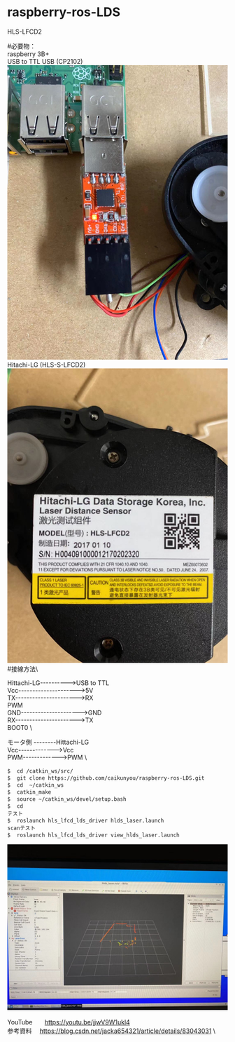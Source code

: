 # raspberry-ros-LDS

HLS-LFCD2

#必要物：\
       raspberry 3B+ \
       USB to TTL USB (CP2102)\
![image](https://github.com/caikunyou/raspberry-ros-LDS/blob/master/img/20200130021345.jpg)
       Hitachi-LG (HLS-S-LFCD2)\
![image](https://github.com/caikunyou/raspberry-ros-LDS/blob/master/img/20200130021406.jpg)
#接線方法\

Hittachi-LG---------->USB to TTL\
Vcc--------------------->5V\
TX---------------------->RX           \
PWM           \
GND--------------------->GND           \
RX---------------------->TX           \
BOOT0           \
           
モータ側 --------Hittachi-LG           \
Vcc------------->Vcc           \
PWM------------->PWM           \


```
$  cd /catkin_ws/src/
$  git clone https://github.com/caikunyou/raspberry-ros-LDS.git
$  cd  ~/catkin_ws
$  catkin_make
$  source ~/catkin_ws/devel/setup.bash
$  cd
テスト
$  roslaunch hls_lfcd_lds_driver hlds_laser.launch
scanテスト
$  roslaunch hls_lfcd_lds_driver view_hlds_laser.launch
```
![image](https://github.com/caikunyou/raspberry-ros-LDS/blob/master/img/20200130023256.jpg)

YouTube　　https://youtu.be/jjwV9W1ukl4  \
参考資料　  https://blog.csdn.net/jacka654321/article/details/83043031  \
